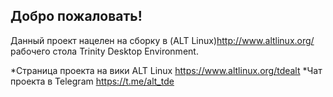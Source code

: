 ## Добро пожаловать!

Данный проект нацелен на сборку в (ALT Linux)http://www.altlinux.org/ рабочего стола Trinity Desktop Environment.

*Страница проекта на вики ALT Linux
https://www.altlinux.org/tdealt
*Чат проекта в Telegram
https://t.me/alt_tde
